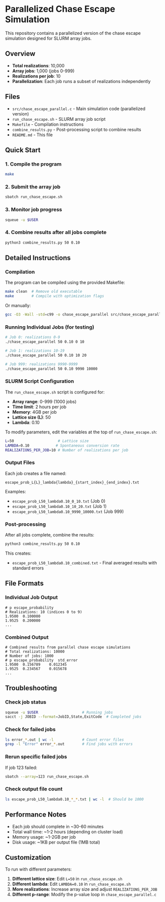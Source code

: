 # Parallelized Chase Escape Simulation

This repository contains a parallelized version of the chase escape simulation designed for SLURM array jobs.

## Overview

- **Total realizations**: 10,000
- **Array jobs**: 1,000 (jobs 0-999)
- **Realizations per job**: 10
- **Parallelization**: Each job runs a subset of realizations independently

## Files

- `src/chase_escape_parallel.c` - Main simulation code (parallelized version)
- `run_chase_escape.sh` - SLURM array job script
- `Makefile` - Compilation instructions
- `combine_results.py` - Post-processing script to combine results
- `README.md` - This file

## Quick Start

### 1. Compile the program
```bash
make
```

### 2. Submit the array job
```bash
sbatch run_chase_escape.sh
```

### 3. Monitor job progress
```bash
squeue -u $USER
```

### 4. Combine results after all jobs complete
```bash
python3 combine_results.py 50 0.10
```

## Detailed Instructions

### Compilation
The program can be compiled using the provided Makefile:
```bash
make clean  # Remove old executable
make        # Compile with optimization flags
```

Or manually:
```bash
gcc -O3 -Wall -std=c99 -o chase_escape_parallel src/chase_escape_parallel.c -lm
```

### Running Individual Jobs (for testing)
```bash
# Job 0: realizations 0-9
./chase_escape_parallel 50 0.10 0 10

# Job 1: realizations 10-19
./chase_escape_parallel 50 0.10 10 20

# Job 999: realizations 9990-9999
./chase_escape_parallel 50 0.10 9990 10000
```

### SLURM Script Configuration

The `run_chase_escape.sh` script is configured for:
- **Array range**: 0-999 (1000 jobs)
- **Time limit**: 2 hours per job
- **Memory**: 4GB per job
- **Lattice size (L)**: 50
- **Lambda**: 0.10

To modify parameters, edit the variables at the top of `run_chase_escape.sh`:
```bash
L=50                    # Lattice size
LAMBDA=0.10            # Spontaneous conversion rate
REALIZATIONS_PER_JOB=10 # Number of realizations per job
```

### Output Files

Each job creates a file named:
```
escape_prob_L{L}_lambda{lambda}_{start_index}_{end_index}.txt
```

Examples:
- `escape_prob_L50_lambda0.10_0_10.txt` (Job 0)
- `escape_prob_L50_lambda0.10_10_20.txt` (Job 1)
- `escape_prob_L50_lambda0.10_9990_10000.txt` (Job 999)

### Post-processing

After all jobs complete, combine the results:
```bash
python3 combine_results.py 50 0.10
```

This creates:
- `escape_prob_L50_lambda0.10_combined.txt` - Final averaged results with standard errors

## File Formats

### Individual Job Output
```
# p	escape_probability
# Realizations: 10 (indices 0 to 9)
1.9500	0.100000
1.9525	0.200000
...
```

### Combined Output
```
# Combined results from parallel chase escape simulations
# Total realizations: 10000
# Number of jobs: 1000
# p	escape_probability	std_error
1.9500	0.156789	0.012345
1.9525	0.234567	0.015678
...
```

## Troubleshooting

### Check job status
```bash
squeue -u $USER                    # Running jobs
sacct -j JOBID --format=JobID,State,ExitCode  # Completed jobs
```

### Check for failed jobs
```bash
ls error_*.out | wc -l             # Count error files
grep -l "Error" error_*.out        # Find jobs with errors
```

### Rerun specific failed jobs
If job 123 failed:
```bash
sbatch --array=123 run_chase_escape.sh
```

### Check output file count
```bash
ls escape_prob_L50_lambda0.10_*_*.txt | wc -l  # Should be 1000
```

## Performance Notes

- Each job should complete in ~30-60 minutes
- Total wall time: ~1-2 hours (depending on cluster load)
- Memory usage: ~1-2GB per job
- Disk usage: ~1KB per output file (1MB total)

## Customization

To run with different parameters:

1. **Different lattice size**: Edit `L=50` in `run_chase_escape.sh`
2. **Different lambda**: Edit `LAMBDA=0.10` in `run_chase_escape.sh`
3. **More realizations**: Increase array size and adjust `REALIZATIONS_PER_JOB`
4. **Different p-range**: Modify the p-value loop in `chase_escape_parallel.c`
